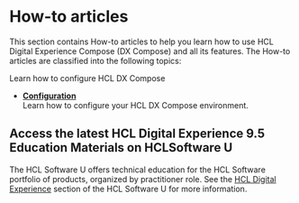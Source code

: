 # How-to articles

This section contains How-to articles to help you learn how to use HCL Digital Experience Compose (DX Compose) and all its features. The How-to articles are classified into the following topics:

Learn how to configure HCL DX Compose
- **[Configuration](./configuration/index.md)**  
Learn how to configure your HCL DX Compose environment.

## Access the latest HCL Digital Experience 9.5 Education Materials on HCLSoftware U

The HCL Software U offers technical education for the HCL Software portfolio of products, organized by practitioner role. See the [HCL Digital Experience](https://hclsoftwareu.hcltechsw.com/) section of the HCL Software U for more information.

